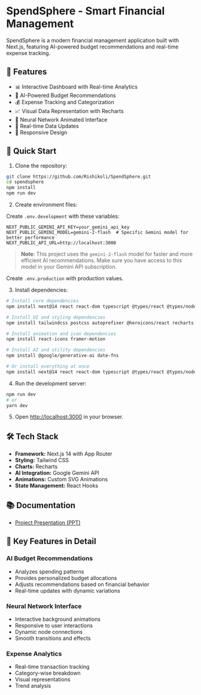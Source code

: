 # SpendSphere - Smart Financial Management

SpendSphere is a modern financial management application built with Next.js, featuring AI-powered budget recommendations and real-time expense tracking.

## 🌟 Features

- 📊 Interactive Dashboard with Real-time Analytics
- 🤖 AI-Powered Budget Recommendations
- 💰 Expense Tracking and Categorization
- 📈 Visual Data Representation with Recharts
- 🧠 Neural Network Animated Interface
- 🔄 Real-time Data Updates
- 📱 Responsive Design

## 🚀 Quick Start

1. Clone the repository:
```bash
git clone https://github.com/Rishikoli/SpendSphere.git
cd spendsphere
npm install
npm run dev
```

2. Create environment files:

Create `.env.development` with these variables:
```env
NEXT_PUBLIC_GEMINI_API_KEY=your_gemini_api_key
NEXT_PUBLIC_GEMINI_MODEL=gemini-2-flash  # Specific Gemini model for better performance
NEXT_PUBLIC_API_URL=http://localhost:3000
```

> **Note**: This project uses the `gemini-2-flash` model for faster and more efficient AI recommendations. Make sure you have access to this model in your Gemini API subscription.

Create `.env.production` with production values.

3. Install dependencies:
```bash
# Install core dependencies
npm install next@14 react react-dom typescript @types/react @types/node

# Install UI and styling dependencies
npm install tailwindcss postcss autoprefixer @heroicons/react recharts

# Install animation and icon dependencies
npm install react-icons framer-motion

# Install AI and utility dependencies
npm install @google/generative-ai date-fns

# Or install everything at once
npm install next@14 react react-dom typescript @types/react @types/node tailwindcss postcss autoprefixer @heroicons/react recharts react-icons framer-motion @google/generative-ai date-fns
```

4. Run the development server:
```bash
npm run dev
# or
yarn dev
```

5. Open [http://localhost:3000](http://localhost:3000) in your browser.

## 🛠️ Tech Stack

- **Framework:** Next.js 14 with App Router
- **Styling:** Tailwind CSS
- **Charts:** Recharts
- **AI Integration:** Google Gemini API
- **Animations:** Custom SVG Animations
- **State Management:** React Hooks


## 📚 Documentation

- [Project Presentation (PPT)](./ppt/SpendSphere.pptx)


## 🎯 Key Features in Detail

### AI Budget Recommendations
- Analyzes spending patterns
- Provides personalized budget allocations
- Adjusts recommendations based on financial behavior
- Real-time updates with dynamic variations

### Neural Network Interface
- Interactive background animations
- Responsive to user interactions
- Dynamic node connections
- Smooth transitions and effects

### Expense Analytics
- Real-time transaction tracking
- Category-wise breakdown
- Visual representations
- Trend analysis
